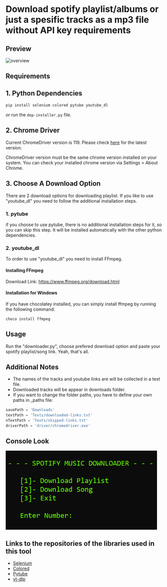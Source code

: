 # Download spotify playlist/albums or just a spesific tracks as a mp3 file without API key requirements

## Preview

![overview](./assets/overview.gif)

## Requirements

## 1. Python Dependencies

```bash
pip install selenium colored pytube youtube_dl
```

or run the `dep-installer.py` file.

## 2. Chrome Driver

Current ChromeDriver version is 119. Please check [here](https://googlechromelabs.github.io/chrome-for-testing/) for the latest version.

ChromeDriver version must be the same chrome version installed on your system. You can check your installed chrome version via Settings > About Chrome.

## 3. Choose A Download Option

There are 2 download options for downloading playlist. If you like to use "youtube_dl" you need to follow the additional installation steps.

### 1. pytube

if you choose to use pytube, there is no additional installation steps for it, so you can skip this step. It will be installed automatically with the other python dependencies.

### 2. youtube_dl

To order to use "youtube_dl" you need to install FFmpeg.

#### Installing FFmpeg

Download Link: <https://www.ffmpeg.org/download.html>

#### Installation for Windows

If you have chocolatey installed, you can simply install ffmpeg by running the following command:

    choco install ffmpeg

## Usage

Run the "downloader.py", choose prefered download option and paste your spotify playlist/song link. Yeah, that's all.

## Additional Notes

- The names of the tracks and youtube links are will be collected in a text file.
- Downloaded tracks will be appear in downloads folder.
- If you want to change the folder paths, you have to define your own paths in \_paths file:

```py
savePath = 'Downloads'
textPath = 'Texts/downloaded-links.txt'
nTextPath = 'Texts/skipped-links.txt'
driverPath = 'driver/chromedriver.exe'
```
## Console Look

![console look](./assets/console.png)

## Links to the repositories of the libraries used in this tool

- [Selenium](
    https://github.com/SeleniumHQ/Selenium) 
- [Colored](
    hthttps://gitlab.com/dslackw/colored)
- [Pytube](
    https://github.com/pytube/pytube)
- [yt-dlp](
    https://github.com/yt-dlp/yt-dlp)